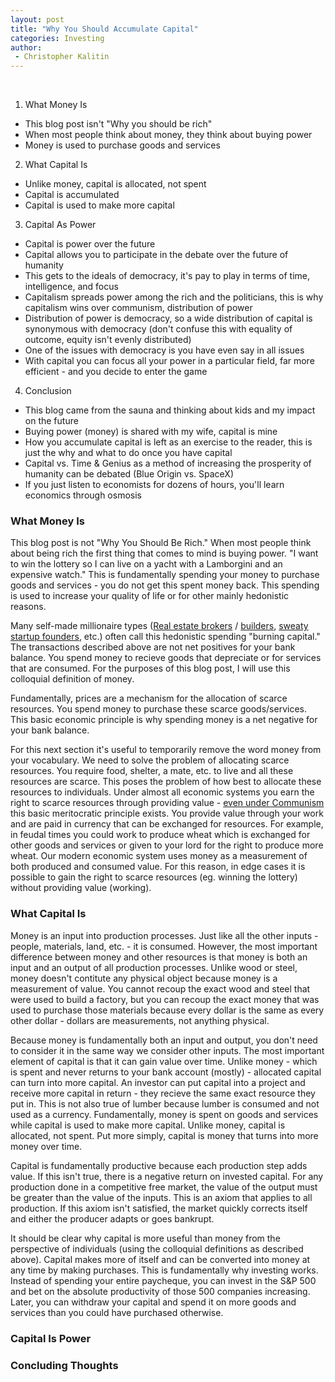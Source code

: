 ```yaml
---
layout: post
title: "Why You Should Accumulate Capital"
categories: Investing
author:
 - Christopher Kalitin
---
```

<head>
    <meta property="og:image" content="{{site.url}}/assets/images/to-teach-engineering/Rocket.jpg">
</head>

1. What Money Is
 * This blog post isn't "Why you should be rich"
 * When most people think about money, they think about buying power
 * Money is used to purchase goods and services
2. What Capital Is
 * Unlike money, capital is allocated, not spent
 * Capital is accumulated
 * Capital is used to make more capital
3. Capital As Power
 * Capital is power over the future
 * Capital allows you to participate in the debate over the future of humanity
 * This gets to the ideals of democracy, it's pay to play in terms of time, intelligence, and focus
 * Capitalism spreads power among the rich and the politicians, this is why capitalism wins over communism, distribution of power
 * Distribution of power is democracy, so a wide distribution of capital is synonymous with democracy (don't confuse this with equality of outcome, equity isn't evenly distributed)
 * One of the issues with democracy is you have even say in all issues
 * With capital you can focus all your power in a particular field, far more efficient - and you decide to enter the game
4. Conclusion
 * This blog came from the sauna and thinking about kids and my impact on the future
 * Buying power (money) is shared with my wife, capital is mine
 * How you accumulate capital is left as an exercise to the reader, this is just the why and what to do once you have capital
 * Capital vs. Time & Genius as a method of increasing the prosperity of humanity can be debated (Blue Origin vs. SpaceX)
 * If you just listen to economists for dozens of hours, you'll learn economics through osmosis

### <b>What Money Is</b>

This blog post is not "Why You Should Be Rich." When most people think about being rich the first thing that comes to mind is buying power. "I want to win the lottery so I can live on a yacht with a Lamborgini and an expensive watch." This is fundamentally spending your money to purchase goods and services - you do not get this spent money back. This spending is used to increase your quality of life or for other mainly hedonistic reasons. 

Many self-made millionaire types (<a href="https://www.youtube.com/@GrahamStephan">Real estate brokers</a> / <a href="https://www.youtube.com/@ThachNguyen">builders</a>, <a href="https://sweatystartup.com/businesses-i-love/">sweaty startup founders</a>, etc.) often call this hedonistic spending "burning capital." The transactions described above are not net positives for your bank balance. You spend money to recieve goods that depreciate or for services that are consumed. For the purposes of this blog post, I will use this colloquial definition of money.

Fundamentally, prices are a mechanism for the allocation of scarce resources. You spend money to purchase these scarce goods/services. This basic economic principle is why spending money is a net negative for your bank balance. 

For this next section it's useful to temporarily remove the word money from your vocabulary. We need to solve the problem of allocating scarce resources. You require food, shelter, a mate, etc. to live and all these resources are scarce. This poses the problem of how best to allocate these resources to individuals. Under almost all economic systems you earn the right to scarce resources through providing value - <a href="https://encrypted-tbn0.gstatic.com/images?q=tbn:ANd9GcTiLiHuE3FXrm7BcFTmgEZ3mUhl5EUlt9GyzQ&s">even under Communism</a> this basic meritocratic principle exists. You provide value through your work and are paid in currency that can be exchanged for resources. For example, in feudal times you could work to produce wheat which is exchanged for other goods and services or given to your lord for the right to produce more wheat. Our modern economic system uses money as a measurement of both produced and consumed value. For this reason, in edge cases it is possible to gain the right to scarce resources (eg. winning the lottery) without providing value (working).

### <b>What Capital Is</b>

Money is an input into production processes. Just like all the other inputs - people, materials, land, etc. - it is consumed. However, the most important difference between money and other resources is that money is both an input and an output of all production processes. Unlike wood or steel, money doesn't contitute any physical object because money is a measurement of value. You cannot recoup the exact wood and steel that were used to build a factory, but you can recoup the exact money that was used to purchase those materials because every dollar is the same as every other dollar - dollars are measurements, not anything physical.

Because money is fundamentally both an input and output, you don't need to consider it in the same way we consider other inputs. The most important element of capital is that it can gain value over time. Unlike money - which is spent and never returns to your bank account (mostly) - allocated capital can turn into more capital. An investor can put  capital into a project and receive more capital in return - they recieve the same exact resource they put in. This is not also true of lumber because lumber is consumed and not used as a currency. Fundamentally, money is spent on goods and services while capital is used to make more capital. Unlike money, capital is allocated, not spent. Put more simply, capital is money that turns into more money over time.

Capital is fundamentally productive because each production step adds value. If this isn't true, there is a negative return on invested capital. For any production done in a competitive free market, the value of the output must be greater than the value of the inputs. This is an axiom that applies to all production. If this axiom isn't satisfied, the market quickly corrects itself and either the producer adapts or goes bankrupt.

It should be clear why capital is more useful than money from the perspective of individuals (using the colloquial definitions as described above). Capital makes more of itself and can be converted into money at any time by making purchases. This is fundamentally why investing works. Instead of spending your entire paycheque, you can invest in the S&P 500 and bet on the absolute productivity of those 500 companies increasing. Later, you can withdraw your capital and spend it on more goods and services than you could have purchased otherwise. 

### <b>Capital Is Power</b>



### <b>Concluding Thoughts</b>
